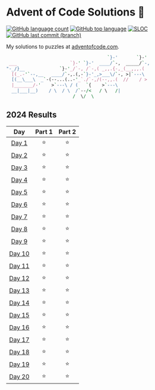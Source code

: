 # Advent of Code Solutions 🎄

<!-- [![Number of solved puzzles](https://img.shields.io/github/directory-file-count/sobition/AOC?extension=txt)](#) -->
<!-- API of my own Vercel deployment: https://adventofcode-badge-vert.vercel.app/api/ -->

[![GitHub language count](https://img.shields.io/github/languages/count/sobition/AOC)](#)
[![GitHub top language](https://img.shields.io/github/languages/top/sobition/AOC)](#)
[![SLOC](https://img.shields.io/tokei/lines/github/sobition/AOC?logo=codefactor&logoColor=lightgrey)](#)
[![GitHub last commit (branch)](https://img.shields.io/github/last-commit/sobition/AOC/master)](#)

My solutions to puzzles at [adventofcode.com](https://adventofcode.com/2024).

```perl
                                      `}-'       `}-'
 ___                    `}-' `}-'  ____/`-,  _____/`-,
"-_/}__             `}-'_/`-, /`-,( _,,.{-,_(__,,,.(
  [(_.-'`--,__   ____/`-,.(,-`}-'_,>___\/`-, >|`---\
  [(__\___\  _`-(--...(..-'_`./`-,/(--,,.(  //    / >
  |_______/-'    >`---\ / (   `{    >`---\
  __|___|__)    / \  / \  /`--/<   / \   /|
                         /  \/  \
```

## 2024 Results

|                      Day                       | Part 1 | Part 2 |
| :--------------------------------------------: | :----: | :----: |
|  [Day 1](https://adventofcode.com/2024/day/1)  |   ⭐   |   ⭐   |
|  [Day 2](https://adventofcode.com/2024/day/2)  |   ⭐   |   ⭐   |
|  [Day 3](https://adventofcode.com/2024/day/3)  |   ⭐   |   ⭐   |
|  [Day 4](https://adventofcode.com/2024/day/4)  |   ⭐   |   ⭐   |
|  [Day 5](https://adventofcode.com/2024/day/5)  |   ⭐   |   ⭐   |
|  [Day 6](https://adventofcode.com/2024/day/6)  |   ⭐   |   ⭐   |
|  [Day 7](https://adventofcode.com/2024/day/7)  |   ⭐   |   ⭐   |
|  [Day 8](https://adventofcode.com/2024/day/8)  |   ⭐   |   ⭐   |
|  [Day 9](https://adventofcode.com/2024/day/9)  |   ⭐   |   ⭐   |
| [Day 10](https://adventofcode.com/2024/day/10) |   ⭐   |   ⭐   |
| [Day 11](https://adventofcode.com/2024/day/11) |   ⭐   |   ⭐   |
| [Day 12](https://adventofcode.com/2024/day/12) |   ⭐   |   ⭐   |
| [Day 13](https://adventofcode.com/2024/day/13) |   ⭐   |   ⭐   |
| [Day 14](https://adventofcode.com/2024/day/14) |   ⭐   |   ⭐   |
| [Day 15](https://adventofcode.com/2024/day/15) |   ⭐   |   ⭐   |
| [Day 16](https://adventofcode.com/2024/day/16) |   ⭐   |   ⭐   |
| [Day 17](https://adventofcode.com/2024/day/17) |   ⭐   |   ⭐   |
| [Day 18](https://adventofcode.com/2024/day/18) |   ⭐   |   ⭐   |
| [Day 19](https://adventofcode.com/2024/day/19) |   ⭐   |   ⭐   |
| [Day 20](https://adventofcode.com/2024/day/20) |   ⭐   |   ⭐   |

